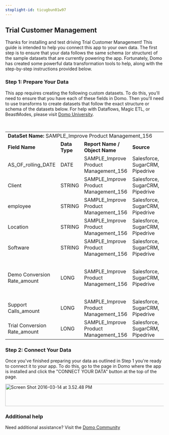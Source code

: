 ```yaml
---
stoplight-id: ticugbun01w97
---
```


<div class="col-md-12 content-panel">
                <h2>Trial Customer Management</h2>
                <p></p><p>Thanks for installing and test driving <span id="title">Trial Customer Management</span>! This guide is intended to help you connect this app to your own data. The first step is to ensure that your data follows the same schema (or structure) of the sample datasets that are currently powering the app. Fortunately, Domo has created some powerful data transformation tools to help, along with the step-by-step instructions provided below.</p><div class="doc-row" id="Step%201:%20Identify%20Required%20Data%20Fields"><h3 class="doc-row-title">Step 1: Prepare Your Data</h3><div class="small-pad-bottom"><p>This app requires creating the following custom datasets. To do this, you'll need to ensure that you have each of these fields in Domo. Then you'll need to use transforms to create datasets that follow the exact structure or schema of the datasets below. For help with Dataflows, Magic ETL, or BeastModes, please visit <a href="https://university.domo.com/" target="_blank">Domo University</a>.</p></div>
                <br>
                <div id="custom-data-container"><table id="SAMPLE_Improve-Product-Management_156"><tbody><tr><td colspan="6"><strong>DataSet Name:</strong> <span class="value">SAMPLE_Improve Product Management_156</span></td></tr><!--tr>    <td colspan="6"></td></tr--><tr><td><strong>Field Name</strong></td><td><strong>Data Type</strong></td><td><strong>Report Name / Object Name</strong></td><td><strong>Source </strong></td><td colspan="2"><strong>Description of Field</strong></td></tr><tr><td>AS_OF_rolling_DATE</td><td>DATE</td><td>SAMPLE_Improve Product Management_156</td><td>Salesforce, SugarCRM, Pipedrive</td><td colspan="2">Date of tracked metrics</td></tr><tr><td>Client</td><td>STRING</td><td>SAMPLE_Improve Product Management_156</td><td>Salesforce, SugarCRM, Pipedrive</td><td colspan="2">Client name</td></tr><tr><td>employee</td><td>STRING</td><td>SAMPLE_Improve Product Management_156</td><td>Salesforce, SugarCRM, Pipedrive</td><td colspan="2">Employee name</td></tr><tr><td>Location</td><td>STRING</td><td>SAMPLE_Improve Product Management_156</td><td>Salesforce, SugarCRM, Pipedrive</td><td colspan="2">Location</td></tr><tr><td>Software</td><td>STRING</td><td>SAMPLE_Improve Product Management_156</td><td>Salesforce, SugarCRM, Pipedrive</td><td colspan="2">Software</td></tr><tr><td>Demo Conversion Rate_amount</td><td>LONG</td><td>SAMPLE_Improve Product Management_156</td><td>Salesforce, SugarCRM, Pipedrive</td><td colspan="2">Rate of users that transfer from demo users to actual users</td></tr><tr><td>Support Calls_amount</td><td>LONG</td><td>SAMPLE_Improve Product Management_156</td><td>Salesforce, SugarCRM, Pipedrive</td><td colspan="2">Number of support calls</td></tr><tr><td>Trial Conversion Rate_amount</td><td>LONG</td><td>SAMPLE_Improve Product Management_156</td><td>Salesforce, SugarCRM, Pipedrive</td><td colspan="2">Rate of trail conversions</td></tr></tbody></table><div class="doc-row medium-pad-top">
                <h3 class="doc-row-title">Step 2: Connect Your Data</h3>
                <div class="small-pad-bottom">
                    <p>Once you've finished preparing your data as outlined in Step 1 you're ready to connect it to your app. To do this, go to the page in Domo where the app is installed and click the "CONNECT YOUR DATA" button at the top of the page.</p>
                    <p class="small-pad">
                    <img class="alignnone size-full wp-image-1207" src="https://s3.amazonaws.com/development.domo.com/wp-content/uploads/2016/03/14155707/Screen-Shot-2016-03-14-at-3.52.48-PM1.png" alt="Screen Shot 2016-03-14 at 3.52.48 PM" width="1158" height="71">
                    </p>
                    <div id="ooyalaplayer-IyYTc1MjE61NwLdtrxXvZuhH-dSGbWnR" class="ooyalaplayer"></div>
                    <script>
                        OO.ready(function() {
                            OO.Player.create("ooyalaplayer-IyYTc1MjE61NwLdtrxXvZuhH-dSGbWnR", "IyYTc1MjE61NwLdtrxXvZuhH-dSGbWnR", {
                                height: 380
                            });
                        });
                    </script>
                </div>
                <h3 class="doc-row-title">Additional help</h3>
                <div class="small-pad-bottom">
                    <p>Need additional assistance? Visit the <a href="https://dojo.domo.com">Domo Community</a></p>
                </div>
            </div></div></div><p></p>            </div>
